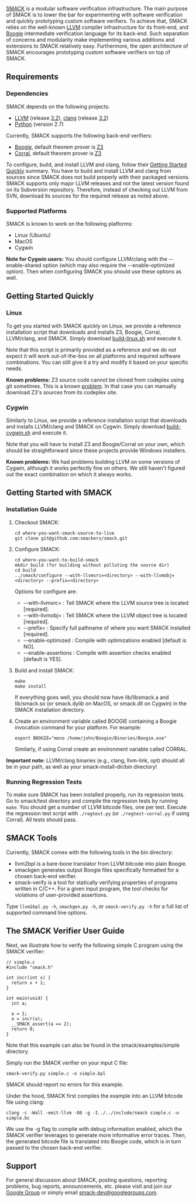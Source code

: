 [SMACK](http://smackers.github.com/smack/) is a modular software verification
infrastructure. The main purpose of SMACK is to lower the bar for experimenting
with software verification and quickly prototyping custom software verifiers.
To achieve that, SMACK relies on the well-known [LLVM](http://www.llvm.org)
compiler infrastructure for its front-end, and
[Boogie](http://boogie.codeplex.com) intermediate verification language for its
back-end. Such separation of concerns and modularity make implementing various
additions and extensions to SMACK relatively easy.  Furthermore, the open
architecture of SMACK encourages prototyping custom software verifiers on top
of SMACK.


## Requirements

### Dependencies

SMACK depends on the following projects:
* [LLVM](http://www.llvm.org) (release [3.2](http://llvm.org/releases/download.html#3.2)),
  [clang](http://clang.llvm.org) (release [3.2](http://llvm.org/releases/download.html#3.2))
* [Python](http://www.python.org) (version 2.7)

Currently, SMACK supports the following back-end verifiers:
* [Boogie](http://boogie.codeplex.com), default theorem prover is [Z3](http://z3.codeplex.com/)
* [Corral](http://corral.codeplex.com), default theorem prover is [Z3](http://z3.codeplex.com/)

To configure, build, and install LLVM and clang, follow their [Getting Started
Quickly](http://llvm.org/docs/GettingStarted.html#getting-started-quickly-a-summary)
summary. You have to build and install LLVM and clang from sources since SMACK
does not build properly with their packaged versions. SMACK supports only major
LLVM releases and not the latest version found on its Subversion repository.
Therefore, instead of checking out LLVM from SVN, download its sources for the
required release as noted above.

### Supported Platforms

SMACK is known to work on the following platforms:
* Linux (Ubuntu)
* MacOS
* Cygwin

**Note for Cygwin users:**
You should configure LLVM/clang with the --enable-shared option (which may also
require the --enable-optimized option).  Then when configuring SMACK you should
use these options as well.


## Getting Started Quickly

### Linux

To get you started with SMACK quickly on Linux, we provide a reference
installation script that downloads and installs Z3, Boogie, Corral, LLVM/clang,
and SMACK. Simply download
[build-linux.sh](http://github.com/smackers/smack/blob/master/bin/build-linux.sh)
and execute it.

Note that this script is primarily provided as a reference and we do not expect
it will work out-of-the-box on all platforms and required software
combinations. You can still give it a try and modify it based on your specific
needs.

**Known problems:**
Z3 source code cannot be cloned from codeplex using git sometimes. This is a
known
[problem](http://z3.codeplex.com/wikipage?title=Git%20HTTPS%20cloning%20errors).
In that case you can manually download Z3's sources from its codeplex site.

### Cygwin

Similarly to Linux, we provide a reference installation script that downloads
and installs LLVM/clang and SMACK on Cygwin. Simply download
[build-cygwin.sh](http://github.com/smackers/smack/blob/master/bin/build-cygwin.sh)
and execute it.

Note that you will have to install Z3 and Boogie/Corral on your own, which
should be straightforward since these projects provide Windows installers.

**Known problems:**
We had problems building LLVM on some versions of Cygwin, although it works
perfectly fine on others. We still haven't figured out the exact combination on
which it always works.


## Getting Started with SMACK

### Installation Guide

1. Checkout SMACK:

   ```
   cd where-you-want-smack-source-to-live  
   git clone git@github.com:smackers/smack.git
   ```

2. Configure SMACK:

   ```
   cd where-you-want-to-build-smack
   mkdir build (for building without polluting the source dir)
   cd build
   ../smack/configure --with-llvmsrc=<directory> --with-llvmobj=<directory> --prefix=<directory>
   ```

   Options for configure are:
   * --with-llvmsrc=<directory>  : Tell SMACK where the LLVM source tree is located [required].
   * --with-llvmobj=<directory>  : Tell SMACK where the LLVM object tree is located [required].
   * --prefix=<directory>        : Specify full pathname of where you want SMACK installed [required].
   * --enable-optimized          : Compile with optimizations enabled [default is NO].
   * --enable-assertions         : Compile with assertion checks enabled [default is YES].

3. Build and install SMACK:

   ```
   make
   make install
   ```

   If everything goes well, you should now have lib/libsmack.a and lib/smack.so
   (or smack.dylib on MacOS, or smack.dll on Cygwin) in the SMACK installation
   directory.

4. Create an environment variable called BOOGIE containing a Boogie invocation
   command for your platform. For example:

   ```
   export BOOGIE="mono /home/john/Boogie/Binaries/Boogie.exe"
   ```

   Similarly, if using Corral create an environment variable called CORRAL.

**Important note:**
LLVM/clang binaries (e.g., clang, llvm-link, opt) should all be in your path,
as well as your smack-install-dir/bin directory!


### Running Regression Tests

To make sure SMACK has been installed properly, run its regression tests.  Go
to smack/test directory and compile the regression tests by running `make`. You
should get a number of LLVM bitcode files, one per test.  Execute the
regression test script with `./regtest.py` (or `./regtest-corral.py` if using
Corral). All tests should pass.


## SMACK Tools

Currently, SMACK comes with the following tools in the bin directory:
* llvm2bpl is a bare-bone translator from LLVM bitcode into plain Boogie.
* smackgen generates output Boogie files specifically formatted for a chosen
  back-end verifier.
* smack-verify is a tool for statically verifying properties of programs written in
  C/C++. For a given input program, the tool checks for violations of
  user-provided assertions.

Type `llvm2bpl.py -h`, `smackgen.py -h`, or `smack-verify.py -h` for a full
list of supported command line options.


## The SMACK Verifier User Guide

Next, we illustrate how to verify the following simple C program using the SMACK
verifier:
```
// simple.c
#include "smack.h"

int incr(int x) {
  return x + 1;
}

int main(void) {
  int a;

  a = 1;
  a = incr(a);
  __SMACK_assert(a == 2);
  return 0;
}
```
Note that this example can also be found in the smack/examples/simple
directory.

Simply run the SMACK verifier on your input C file:
```
smack-verify.py simple.c -o simple.bpl
```
SMACK should report no errors for this example.

Under the hood, SMACK first compiles the example into an LLVM bitcode file using clang:
```
clang -c -Wall -emit-llvm -O0 -g -I../../include/smack simple.c -o simple.bc
```
We use the -g flag to compile with debug information enabled, which the SMACK
verifier leverages to generate more informative error traces. Then, the generated bitcode
file is translated into Boogie code, which is in turn passed to the chosen back-end
verifier.


## Support

For general discussion about SMACK, posting questions, reporting problems, bug
reports, announcements, etc. please visit and join our [Google
Group](http://groups.google.com/group/smack-dev) or simply email
[smack-dev@googlegroups.com](mailto:smack-dev@googlegroups.com).


